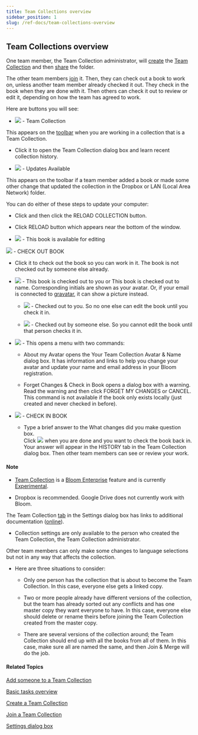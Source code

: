 ```yaml
---
title: Team Collections overview
sidebar_position: 1
slug: /ref-docs/team-collections-overview
---
```


## Team Collections overview

One team member, the Team Collection administrator, will [create](Create_a_Team_Collection.md) the [Team Collection](../../../Concepts/Team_Collection.md) and then [share](Add_someone_to_a_Team_Collection.md) the folder.

The other team members [join](Join_a_Team_Collection.md) it. Then, they can check out a book to work on, unless another team member already checked it out. They check in the book when they are done with it. Then others can check it out to review or edit it, depending on how the team has agreed to work.

Here are buttons you will see:

-   ![](/ref-docs-assets/images/Concepts/TeamCollectionIcon.png) - Team Collection
    

This appears on the [toolbar](../../../User_Interface/Toolbar/Collections_toolbar.md) when you are working in a collection that is a Team Collection.

-   Click it to open the Team Collection dialog box and learn recent collection history.
    

-   ![](/ref-docs-assets/images/Concepts/UPDATE%20avaialble.png) - Updates Available
    

This appears on the toolbar if a team member added a book or made some other change that updated the collection in the Dropbox or LAN (Local Area Network) folder.

You can do either of these steps to update your computer:

-   Click and then click the RELOAD COLLECTION button.
    
-   Click RELOAD button which appears near the bottom of the window.
    

-   ![](/ref-docs-assets/images/Concepts/AVAILABLE.png) - This book is available for editing
    

![](/ref-docs-assets/images/Concepts/CHECKOUT.png) - CHECK OUT BOOK

-   Click it to check out the book so you can work in it. The book is not checked out by someone else already.

-   ![](/ref-docs-assets/images/Concepts/CheckedOUT.png) - This book is checked out to you or This book is checked out to name. Corresponding initials are shown as your avatar. Or, if your email is connected to [gravatar](https://en.gravatar.com/ "https://en.gravatar.com/"), it can show a picture instead.
    
    -   ![](/ref-docs-assets/images/Concepts/CheckOut2ME.png) - Checked out to you. So no one else can edit the book until you check it in.
        
    -   ![](/ref-docs-assets/images/Concepts/CheckOut2SomeoneElse.png) - Checked out by someone else. So you cannot edit the book until that person checks it in.
        
-   ![](/ref-docs-assets/images/Tasks/Basic_tasks/Team_Collections/MoreButton.png) - This opens a menu with two commands:
    
    -   About my Avatar opens the Your Team Collection Avatar & Name dialog box. It has information and links to help you change your avatar and update your name and email address in your Bloom registration.
        
    -   Forget Changes & Check in Book opens a dialog box with a warning.  
        Read the warning and then click FORGET MY CHANGES or CANCEL.  
        This command is not available if the book only exists locally (just created and never checked in before).
        
-   ![](/ref-docs-assets/images/Concepts/CHECKIN.png) - CHECK IN BOOK
    
    -   Type a brief answer to the What changes did you make question box.  
        Click ![](/ref-docs-assets/images/Concepts/CHECKIN.png) when you are done and you want to check the book back in.  
        Your answer will appear in the HISTORY tab in the Team Collection dialog box. Then other team members can see or review your work.
        

#### Note

-   [Team Collection](../../../Concepts/Team_Collection.md) is a [Bloom Enterprise](../../Edit_tasks/Enterprise/EnterpriseRequired.md) feature and is currently [Experimental](../../../User_Interface/Dialog_boxes/Settings_dialog_box.md).
    
-   Dropbox is recommended. Google Drive does not currently work with Bloom.
    

The Team Collection [tab](../../../User_Interface/Dialog_boxes/Settings_dialog_box.md) in the Settings dialog box has links to additional documentation ([online](https://docs.google.com/document/d/1DOhy7hnmG37NzcQN8oP6NkXW_X3WU7YH4ez_P1hV1mo/edit#heading=h.m6a6ps8wdxru "https://docs.google.com/document/d/1DOhy7hnmG37NzcQN8oP6NkXW_X3WU7YH4ez_P1hV1mo/edit#heading=h.m6a6ps8wdxru")).

-   Collection settings are only available to the person who created the Team Collection, the Team Collection administrator.
    

Other team members can only make some changes to language selections but not in any way that affects the collection.

-   Here are three situations to consider:
    
    -   Only one person has the collection that is about to become the Team Collection. In this case, everyone else gets a linked copy.
        
    -   Two or more people already have different versions of the collection, but the team has already sorted out any conflicts and has one master copy they want everyone to have. In this case, everyone else should delete or rename theirs before joining the Team Collection created from the master copy.
        
    -   There are several versions of the collection around; the Team Collection should end up with all the books from all of them. In this case, make sure all are named the same, and then Join & Merge will do the job.
        

#### Related Topics

[Add someone to a Team Collection](Add_someone_to_a_Team_Collection.md)

[Basic tasks overview](../Basic_tasks_overview.md)

[Create a Team Collection](Create_a_Team_Collection.md)

[Join a Team Collection](Join_a_Team_Collection.md)

[Settings dialog box](../../../User_Interface/Dialog_boxes/Settings_dialog_box.md)